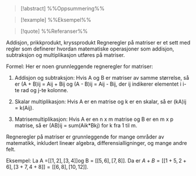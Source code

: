 
> [!abstract] %%Oppsummering%%
> 

> [!example] %%Eksempel%%
> 

> [!quote] %%Referanser%%
>


Addisjon, prikkprodukt, kryssprodukt
Regneregler på matriser er et sett med regler som definerer hvordan matematiske operasjoner som addisjon, subtraksjon og multiplikasjon utføres på matriser.

Formel: Her er noen grunnleggende regneregler for matriser:

1. Addisjon og subtraksjon: Hvis A og B er matriser av samme størrelse, så er (A + B)ij = Aij + Bij og (A - B)ij = Aij - Bij, der ij indikerer elementet i i-te rad og j-te kolonne.

2. Skalar multiplikasjon: Hvis A er en matrise og k er en skalar, så er (kA)ij = k(Aij).

3. Matrisemultiplikasjon: Hvis A er en n x m matrise og B er en m x p matrise, så er (AB)ij = sum(Aik*Bkj) for k fra 1 til m.

Regneregler på matriser er grunnleggende for mange områder av matematikk, inkludert lineær algebra, differensialligninger, og mange andre felt.

Eksempel: La A =$[[1, 2], [3, 4]]$og B = $[[5, 6], [7, 8]]$. Da er $A + B = [[1+5, 2+6], [3+7, 4+8]] = [[6, 8], [10, 12]].$